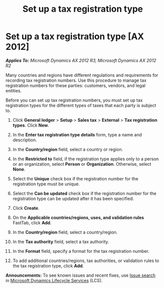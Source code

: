 ﻿---
title: Set up a tax registration type
TOCTitle: Set up a tax registration type
ms:assetid: 3950df8c-0674-4a6a-a1c6-e50051852487
ms:mtpsurl: https://technet.microsoft.com/en-us/library/JJ677335(v=AX.60)
ms:contentKeyID: 49384109
ms.date: 04/18/2014
mtps_version: v=AX.60
---

# Set up a tax registration type [AX 2012]


_**Applies To:** Microsoft Dynamics AX 2012 R3, Microsoft Dynamics AX 2012 R2_

Many countries and regions have different regulations and requirements for recording tax registration numbers. Use this procedure to manage tax registration numbers for these parties: customers, vendors, and legal entities.

Before you can set up tax registration numbers, you must set up tax registration types for the different types of taxes that each party is subject to.

1.  Click **General ledger** \> **Setup** \> **Sales tax** \> **External** \> **Tax registration types**. Click **New**.

2.  In the **Enter tax registration type details** form, type a name and description.

3.  In the **Country/region** field, select a country or region.

4.  In the **Restricted to** field, if the registration type applies only to a person or an organization, select **Person** or **Organization**. Otherwise, select **None**.

5.  Select the **Unique** check box if the registration number for the registration type must be unique.

6.  Select the **Can be updated** check box if the registration number for the registration type can be updated after it has been specified.

7.  Click **Create**.

8.  On the **Applicable countries/regions, uses, and validation rules** FastTab, click **Add**.

9.  In the **Country/region** field, select a country/region.

10. In the **Tax authority** field, select a tax authority.

11. In the **Format** field, specify a format for the tax registration number.

12. To add additional countries/regions, tax authorities, or validation rules to the tax registration type, click **Add**.

  
**Announcements:** To see known issues and recent fixes, use [Issue search](http://go.microsoft.com/fwlink/?linkid=389258) in [Microsoft Dynamics Lifecycle Services](http://go.microsoft.com/fwlink/?linkid=306505) (LCS).

